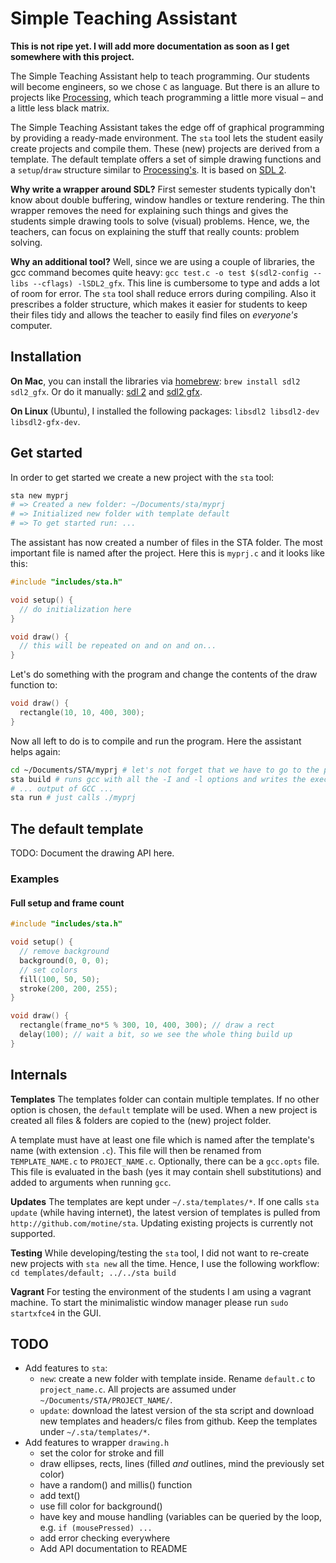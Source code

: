 # Simple Teaching Assistant

**This is not ripe yet. I will add more documentation as soon as I get somewhere with this project.**

The Simple Teaching Assistant help to teach programming.
Our students will become engineers, so we chose `C` as language.
But there is an allure to projects like [Processing](https://processing.org/), which teach programming a little more visual – and a little less black matrix.

The Simple Teaching Assistant takes the edge off of graphical programming by providing a ready-made environment.
The `sta` tool lets the student easily create projects and compile them.
These (new) projects are derived from a template. 
The default template offers a set of simple drawing functions and a `setup`/`draw` structure similar to [Processing's](https://processing.org/examples/loop.html).
It is based on [SDL 2](https://www.libsdl.org/).

**Why write a wrapper around SDL?**
First semester students typically don't know about double buffering, window handles or texture rendering.
The thin wrapper removes the need for explaining such things and gives the students simple drawing tools to solve (visual) problems.
Hence, we, the teachers, can focus on explaining the stuff that really counts: problem solving.

**Why an additional tool?**
Well, since we are using a couple of libraries, the gcc command becomes quite heavy: `gcc test.c -o test $(sdl2-config --libs --cflags) -lSDL2_gfx`.
This line is cumbersome to type and adds a lot of room for error. The `sta` tool shall reduce errors during compiling.
Also it prescribes a folder structure, which makes it easier for students to keep their files tidy and allows the teacher to easily find files on _everyone's_ computer.

## Installation

**On Mac**, you can install the libraries via [homebrew](http://brew.sh/):  `brew install sdl2 sdl2_gfx`. Or do it manually: [sdl 2](https://www.libsdl.org/download-2.0.php) and [sdl2 gfx](http://cms.ferzkopp.net/index.php/software/13-sdl-gfx).

**On Linux** (Ubuntu), I installed the following packages: `libsdl2 libsdl2-dev libsdl2-gfx-dev`.

<!-- I need gfx for drawing ellipses. -->
<!-- for reference: open /usr/local/Cellar/sdl2_gfx/1.0.0/include/ -->

## Get started

In order to get started we create a new project with the `sta` tool:

```bash
sta new myprj
# => Created a new folder: ~/Documents/sta/myprj
# => Initialized new folder with template default
# => To get started run: ...
```

The assistant has now created a number of files in the STA folder. The most important file is named after the project. Here this is `myprj.c` and it looks like this:

```c
#include "includes/sta.h"

void setup() {
  // do initialization here
}

void draw() {
  // this will be repeated on and on and on...
}
```

Let's do something with the program and change the contents of the draw function to:

```c
void draw() {
  rectangle(10, 10, 400, 300);
}
```

Now all left to do is to compile and run the program. Here the assistant helps again:

```bash
cd ~/Documents/STA/myprj # let's not forget that we have to go to the project first
sta build # runs gcc with all the -I and -l options and writes the executable to myprj
# ... output of GCC ...
sta run # just calls ./myprj
```

## The default template

TODO: Document the drawing API here.

### Examples

#### Full setup and frame count

```c
#include "includes/sta.h"

void setup() {
  // remove background
  background(0, 0, 0); 
  // set colors
  fill(100, 50, 50); 
  stroke(200, 200, 255);
}

void draw() {
  rectangle(frame_no*5 % 300, 10, 400, 300); // draw a rect
  delay(100); // wait a bit, so we see the whole thing build up
}
```

## Internals

**Templates**
The templates folder can contain multiple templates.
If no other option is chosen, the `default` template will be used.
When a new project is created all files & folders are copied to the (new) project folder.

A template must have at least one file which is named after the template's name (with extension `.c`).
This file will then be renamed from `TEMPLATE_NAME.c` to `PROJECT_NAME.c`.
Optionally, there can be a `gcc.opts` file. This file is evaluated in the bash (yes it may contain shell substitutions) and added to arguments when running `gcc`.

**Updates**
The templates are kept under `~/.sta/templates/*`. If one calls `sta update` (while having internet), the latest version of templates is pulled from `http://github.com/motine/sta`.
Updating existing projects is currently not supported.

**Testing**
While developing/testing the `sta` tool, I did not want to re-create new projects with `sta new` all the time.
Hence, I use the following workflow: `cd templates/default; ../../sta build`

**Vagrant**
For testing the environment of the students I am using a vagrant machine.
To start the minimalistic window manager please run `sudo startxfce4` in the GUI.

## TODO

* Add features to `sta`:
  * `new`: create a new folder with template inside.
    Rename `default.c` to `project_name.c`.
    All projects are assumed under `~/Documents/STA/PROJECT_NAME/`.
  * `update`: download the latest version of the sta script and download new templates and headers/c files from github.
    Keep the templates under `~/.sta/templates/*`.
* Add features to wrapper `drawing.h`
  * set the color for stroke and fill
  * draw ellipses, rects, lines (filled _and_ outlines, mind the previously set color)
  * have a random() and millis() function
  * add text()
  * use fill color for background()
  * have key and mouse handling (variables can be queried by the loop, e.g. `if (mousePressed) ...`
  * add error checking everywhere
  * Add API documentation to README
